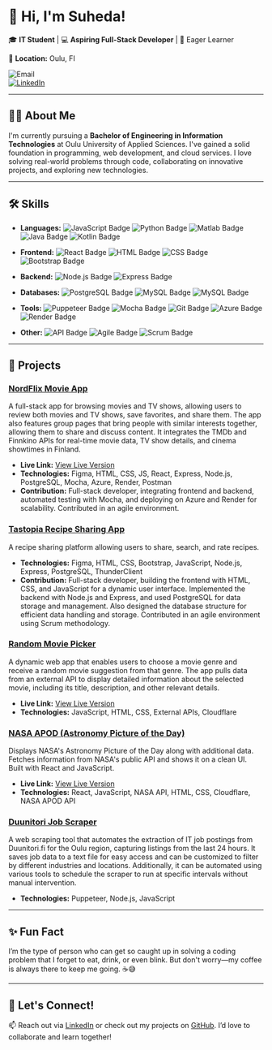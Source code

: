 # 👋 Hi, I'm Suheda!  

🎓 **IT Student** | 💻 **Aspiring Full-Stack Developer** | 🌱 Eager Learner

📍 **Location:** Oulu, FI 

![Email](https://img.shields.io/badge/Email-sener.suheda%40hotmail.com-blue?style=flat&logo=gmail)  
[![LinkedIn](https://img.shields.io/badge/LinkedIn-Connect-blue?style=flat&logo=linkedin)](https://linkedin.com/in/suheda-sener)


---

## 👩‍💻 About Me  

I'm currently pursuing a **Bachelor of Engineering in Information Technologies** at Oulu University of Applied Sciences. I've gained a solid foundation in programming, web development, and cloud services. I love solving real-world problems through code, collaborating on innovative projects, and exploring new technologies.  

---


## 🛠️ **Skills**

- **Languages:**
  ![JavaScript Badge](https://img.shields.io/badge/JavaScript-000000?style=flat&logo=javascript)
  ![Python Badge](https://img.shields.io/badge/Python-000000?style=flat&logo=python)
  ![Matlab Badge](https://img.shields.io/badge/Matlab-000000?style=flat&logo=matlab&logoColor=white)
  ![Java Badge](https://img.shields.io/badge/Java-000000?style=flat&logo=java&logoColor=white)
  ![Kotlin Badge](https://img.shields.io/badge/Kotlin-000000?style=flat&logo=kotlin&logoColor=white)

- **Frontend:**
  ![React Badge](https://img.shields.io/badge/React-000000?style=flat&logo=react)
  ![HTML Badge](https://img.shields.io/badge/HTML-000000?style=flat&logo=html5)
  ![CSS Badge](https://img.shields.io/badge/CSS-000000?style=flat&logo=css3)
  ![Bootstrap Badge](https://img.shields.io/badge/Bootstrap-000000?style=flat&logo=bootstrap)

- **Backend:**
  ![Node.js Badge](https://img.shields.io/badge/Node.js-000000?style=flat&logo=node.js)
  ![Express Badge](https://img.shields.io/badge/Express-000000?style=flat&logo=express)

- **Databases:**
  ![PostgreSQL Badge](https://img.shields.io/badge/PostgreSQL-000000?style=flat&logo=postgresql) ![MySQL Badge](https://img.shields.io/badge/MySQL-000000?style=flat&logo=mysql)
  ![MySQL Badge](https://img.shields.io/badge/MySQL-8.0-000000?style=flat&logo=mysql)

- **Tools:**
  ![Puppeteer Badge](https://img.shields.io/badge/Puppeteer-000000?style=flat&logo=puppeteer)
  ![Mocha Badge](https://img.shields.io/badge/Mocha-000000?style=flat&logo=mocha)
  ![Git Badge](https://img.shields.io/badge/Git-000000?style=flat&logo=git)
  ![Azure Badge](https://img.shields.io/badge/Azure-000000?style=flat&logo=microsoftazure)
  ![Render Badge](https://img.shields.io/badge/Render-000000?style=flat&logo=render)

- **Other:**
  ![API Badge](https://img.shields.io/badge/API_Integration-000000?style=flat)
  ![Agile Badge](https://img.shields.io/badge/Agile-000000?style=flat&logo=agile)
  ![Scrum Badge](https://img.shields.io/badge/Scrum-000000?style=flat&logo=scrum)

---

## 💼 **Projects**

### [**NordFlix Movie App**](https://github.com/AWA-Project-Group-1/MovieApp-Group-1)
A full-stack app for browsing movies and TV shows, allowing users to review both movies and TV shows, save favorites, and share them. The app also features group pages that bring people with similar interests together, allowing them to share and discuss content. It integrates the TMDb and Finnkino APIs for real-time movie data, TV show details, and cinema showtimes in Finland. 
  - **Live Link:** [View Live Version](https://green-bay-0f0301810.4.azurestaticapps.net/)
  - **Technologies:** Figma, HTML, CSS, JS, React, Express, Node.js, PostgreSQL, Mocha, Azure, Render, Postman  
  - **Contribution:** Full-stack developer, integrating frontend and backend, automated testing with Mocha, and deploying on Azure and Render for scalability. Contributed in an agile environment.

### [**Tastopia Recipe Sharing App**](https://github.com/MinaSoltani70/WPProject)
A recipe sharing platform allowing users to share, search, and rate recipes.  
  - **Technologies:** Figma, HTML, CSS, Bootstrap, JavaScript, Node.js, Express, PostgreSQL, ThunderClient 
  - **Contribution:** Full-stack developer, building the frontend with HTML, CSS, and JavaScript for a dynamic user interface. Implemented the backend with Node.js and Express, and used PostgreSQL for data storage and management. Also designed the database structure for efficient data handling and storage. Contributed in an agile environment using Scrum methodology.

### [**Random Movie Picker**](https://github.com/suheda-snr/randomMoviePicker)
A dynamic web app that enables users to choose a movie genre and receive a random movie suggestion from that genre. The app pulls data from an external API to display detailed information about the selected movie, including its title, description, and other relevant details.  
  - **Live Link:** [View Live Version](https://7245a5bc.randommoviepicker.pages.dev/)
  - **Technologies:** JavaScript, HTML, CSS, External APIs, Cloudflare

### [**NASA APOD (Astronomy Picture of the Day)**](https://github.com/suheda-snr/react_apod)
Displays NASA's Astronomy Picture of the Day along with additional data. Fetches information from NASA's public API and shows it on a clean UI. Built with React and JavaScript.
  - **Live Link:** [View Live Version](https://react-apod.pages.dev/)
  - **Technologies:** React, JavaScript, NASA API, HTML, CSS, Cloudflare, NASA APOD API

### [**Duunitori Job Scraper**](https://github.com/suheda-snr/duunitori.fi-job-scraper)
A  web scraping tool that automates the extraction of IT job postings from Duunitori.fi for the Oulu region, capturing listings from the last 24 hours. It saves job data to a text file for easy access and can be customized to filter by different industries and locations. Additionally, it can be automated using various tools to schedule the scraper to run at specific intervals without manual intervention.
  - **Technologies:** Puppeteer, Node.js, JavaScript

---


## ✨ Fun Fact  

I’m the type of person who can get so caught up in solving a coding problem that I forget to eat, drink, or even blink. But don't worry—my coffee is always there to keep me going. ☕😅

---


## 🚀 Let's Connect!  

📫 Reach out via [LinkedIn](https://linkedin.com/in/suheda-sener) or check out my projects on [GitHub](https://github.com/suheda-snr). I’d love to collaborate and learn together!  
